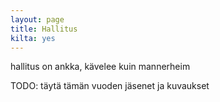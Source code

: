 ```yaml
---
layout: page
title: Hallitus
kilta: yes
---
```

hallitus on ankka, kävelee kuin mannerheim

TODO: täytä tämän vuoden jäsenet ja kuvaukset

